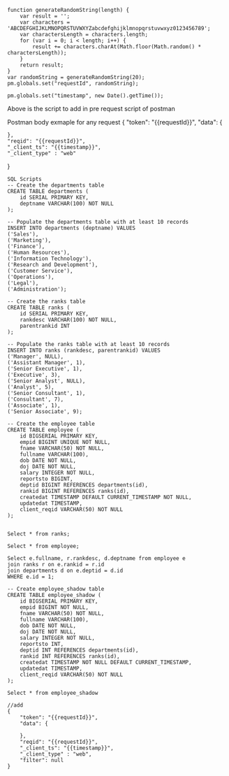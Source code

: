 
	function generateRandomString(length) {
	    var result = '';
	    var characters = 'ABCDEFGHIJKLMNOPQRSTUVWXYZabcdefghijklmnopqrstuvwxyz0123456789';
	    var charactersLength = characters.length;
	    for (var i = 0; i < length; i++) {
	        result += characters.charAt(Math.floor(Math.random() * charactersLength));
	    }
	    return result;
	}
	var randomString = generateRandomString(20); 
	pm.globals.set("requestId", randomString);
	
	pm.globals.set("timestamp", new Date().getTime());

Above is the script to add in pre request script of postman


Postman body exmaple for any request
{
    "token": "{{requestId}}",
	"data": {
        
    },
	"reqid": "{{requestId}}",
	"_client_ts": "{{timestamp}}",
	"_client_type" : "web"
}

	SQL Scripts
	-- Create the departments table
	CREATE TABLE departments (
	    id SERIAL PRIMARY KEY,
	    deptname VARCHAR(100) NOT NULL
	);
	
	-- Populate the departments table with at least 10 records
	INSERT INTO departments (deptname) VALUES
	('Sales'),
	('Marketing'),
	('Finance'),
	('Human Resources'),
	('Information Technology'),
	('Research and Development'),
	('Customer Service'),
	('Operations'),
	('Legal'),
	('Administration');
	
	-- Create the ranks table
	CREATE TABLE ranks (
	    id SERIAL PRIMARY KEY,
	    rankdesc VARCHAR(100) NOT NULL,
	    parentrankid INT
	);
	
	-- Populate the ranks table with at least 10 records
	INSERT INTO ranks (rankdesc, parentrankid) VALUES
	('Manager', NULL),
	('Assistant Manager', 1),
	('Senior Executive', 1),
	('Executive', 3),
	('Senior Analyst', NULL),
	('Analyst', 5),
	('Senior Consultant', 1),
	('Consultant', 7),
	('Associate', 1),
	('Senior Associate', 9);
	
	-- Create the employee table
	CREATE TABLE employee (
	    id BIGSERIAL PRIMARY KEY,
	    empid BIGINT UNIQUE NOT NULL,
	    fname VARCHAR(50) NOT NULL,
	    fullname VARCHAR(100),
	    dob DATE NOT NULL,
	    doj DATE NOT NULL,
	    salary INTEGER NOT NULL,
	    reportsto BIGINT,
	    deptid BIGINT REFERENCES departments(id),
	    rankid BIGINT REFERENCES ranks(id),
	    createdat TIMESTAMP DEFAULT CURRENT_TIMESTAMP NOT NULL,
	    updatedat TIMESTAMP,
	    client_reqid VARCHAR(50) NOT NULL
	);
	
	
	Select * from ranks;
	
	Select * from employee;
	
	Select e.fullname, r.rankdesc, d.deptname from employee e 
	join ranks r on e.rankid = r.id
	join departments d on e.deptid = d.id
	WHERE e.id = 1;
	
	-- Create employee_shadow table
	CREATE TABLE employee_shadow (
	    id BIGSERIAL PRIMARY KEY,
	    empid BIGINT NOT NULL,
	    fname VARCHAR(50) NOT NULL,
	    fullname VARCHAR(100),
	    dob DATE NOT NULL,
	    doj DATE NOT NULL,
	    salary INTEGER NOT NULL,
	    reportsto INT,
	    deptid INT REFERENCES departments(id),
	    rankid INT REFERENCES ranks(id),
	    createdat TIMESTAMP NOT NULL DEFAULT CURRENT_TIMESTAMP,
	    updatedat TIMESTAMP,
	    client_reqid VARCHAR(50) NOT NULL
	);
	
	Select * from employee_shadow

 	//add
  	{
	    "token": "{{requestId}}",
		"data": {
	        
	    },
		"reqid": "{{requestId}}",
		"_client_ts": "{{timestamp}}",
		"_client_type" : "web",
	    "filter": null
	}
